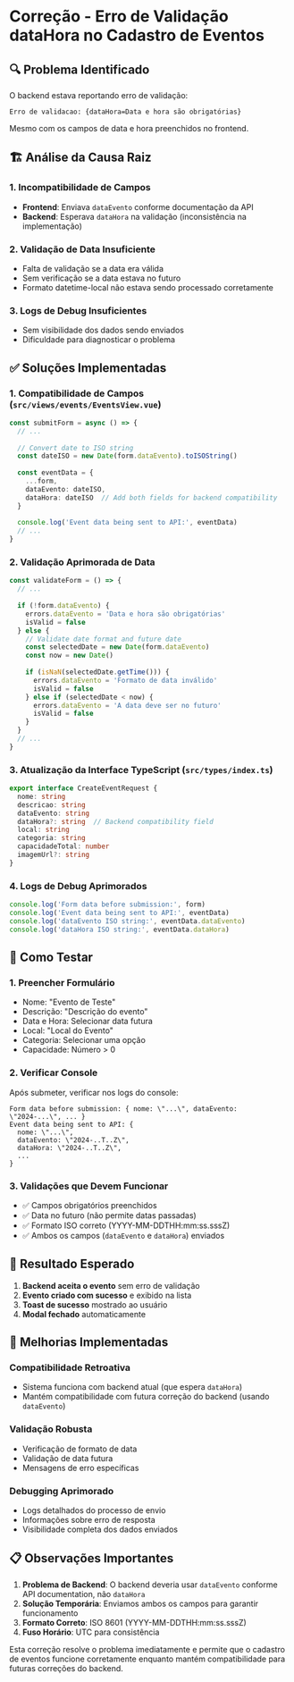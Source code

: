# Correção - Erro de Validação dataHora no Cadastro de Eventos

## 🔍 Problema Identificado

O backend estava reportando erro de validação:
```
Erro de validacao: {dataHora=Data e hora são obrigatórias}
```

Mesmo com os campos de data e hora preenchidos no frontend.

## 🏗️ Análise da Causa Raiz

### 1. **Incompatibilidade de Campos**
- **Frontend**: Enviava `dataEvento` conforme documentação da API
- **Backend**: Esperava `dataHora` na validação (inconsistência na implementação)

### 2. **Validação de Data Insuficiente**
- Falta de validação se a data era válida
- Sem verificação se a data estava no futuro
- Formato datetime-local não estava sendo processado corretamente

### 3. **Logs de Debug Insuficientes**
- Sem visibilidade dos dados sendo enviados
- Dificuldade para diagnosticar o problema

## ✅ Soluções Implementadas

### 1. **Compatibilidade de Campos** (`src/views/events/EventsView.vue`)

```typescript
const submitForm = async () => {
  // ...
  
  // Convert date to ISO string
  const dateISO = new Date(form.dataEvento).toISOString()
  
  const eventData = {
    ...form,
    dataEvento: dateISO,
    dataHora: dateISO  // Add both fields for backend compatibility
  }
  
  console.log('Event data being sent to API:', eventData)
  // ...
}
```

### 2. **Validação Aprimorada de Data**

```typescript
const validateForm = () => {
  // ...
  
  if (!form.dataEvento) {
    errors.dataEvento = 'Data e hora são obrigatórias'
    isValid = false
  } else {
    // Validate date format and future date
    const selectedDate = new Date(form.dataEvento)
    const now = new Date()
    
    if (isNaN(selectedDate.getTime())) {
      errors.dataEvento = 'Formato de data inválido'
      isValid = false
    } else if (selectedDate < now) {
      errors.dataEvento = 'A data deve ser no futuro'
      isValid = false
    }
  }
  // ...
}
```

### 3. **Atualização da Interface TypeScript** (`src/types/index.ts`)

```typescript
export interface CreateEventRequest {
  nome: string
  descricao: string
  dataEvento: string
  dataHora?: string  // Backend compatibility field
  local: string
  categoria: string
  capacidadeTotal: number
  imagemUrl?: string
}
```

### 4. **Logs de Debug Aprimorados**

```typescript
console.log('Form data before submission:', form)
console.log('Event data being sent to API:', eventData)
console.log('dataEvento ISO string:', eventData.dataEvento)
console.log('dataHora ISO string:', eventData.dataHora)
```

## 🧪 Como Testar

### 1. **Preencher Formulário**
- Nome: \"Evento de Teste\"
- Descrição: \"Descrição do evento\"
- Data e Hora: Selecionar data futura
- Local: \"Local do Evento\"
- Categoria: Selecionar uma opção
- Capacidade: Número > 0

### 2. **Verificar Console**
Após submeter, verificar nos logs do console:
```
Form data before submission: { nome: \"...\", dataEvento: \"2024-...\", ... }
Event data being sent to API: { 
  nome: \"...\", 
  dataEvento: \"2024-..T..Z\", 
  dataHora: \"2024-..T..Z\", 
  ... 
}
```

### 3. **Validações que Devem Funcionar**
- ✅ Campos obrigatórios preenchidos
- ✅ Data no futuro (não permite datas passadas)
- ✅ Formato ISO correto (YYYY-MM-DDTHH:mm:ss.sssZ)
- ✅ Ambos os campos (`dataEvento` e `dataHora`) enviados

## 🎯 Resultado Esperado

1. **Backend aceita o evento** sem erro de validação
2. **Evento criado com sucesso** e exibido na lista
3. **Toast de sucesso** mostrado ao usuário
4. **Modal fechado** automaticamente

## 🔧 Melhorias Implementadas

### **Compatibilidade Retroativa**
- Sistema funciona com backend atual (que espera `dataHora`)
- Mantém compatibilidade com futura correção do backend (usando `dataEvento`)

### **Validação Robusta**
- Verificação de formato de data
- Validação de data futura
- Mensagens de erro específicas

### **Debugging Aprimorado**
- Logs detalhados do processo de envio
- Informações sobre erro de resposta
- Visibilidade completa dos dados enviados

## 📋 Observações Importantes

1. **Problema de Backend**: O backend deveria usar `dataEvento` conforme API documentation, não `dataHora`
2. **Solução Temporária**: Enviamos ambos os campos para garantir funcionamento
3. **Formato Correto**: ISO 8601 (YYYY-MM-DDTHH:mm:ss.sssZ)
4. **Fuso Horário**: UTC para consistência

Esta correção resolve o problema imediatamente e permite que o cadastro de eventos funcione corretamente enquanto mantém compatibilidade para futuras correções do backend.